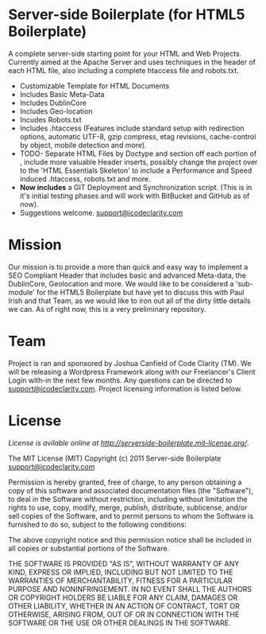 # Server-side Boilerplate (for HTML5 Boilerplate)

A complete server-side starting point for your HTML and Web Projects. Currently aimed at the Apache Server and uses techniques in the header of each HTML file,
also including a complete htaccess file and robots.txt.

* Customizable <head> Template for HTML Documents
* Includes Basic Meta-Data
* Includes DublinCore
* Includes Geo-location
* Incudes Robots.txt
* Includes .htaccess (Features include standard setup with redirection options, automatic UTF-8, gzip compress, etag revisions, cache-control by object, mobile detection and more).
* TODO- Separate HTML Files by Doctype and section off each portion of <head>, include more valuable Header inserts, possibly change the project over
to the 'HTML Essentials Skeleton' to include a Performance and Speed induced .htaccess, robots.txt and more.
* **Now includes** a GIT Deployment and Synchronization script. (This is in it's initial testing phases and will work with BitBucket and GitHub as of now).
* Suggestions welcome. <support@icodeclarity.com>

# Mission
Our mission is to provide a more than quick and easy way to implement a SEO Compliant Header that includes basic and advanced Meta-data, the DublinCore,
Geolocation and more. We would like to be considered a 'sub-module' for the HTML5 Boilerplate but have yet to discuss this with Paul Irish and that Team,
as we would like to iron out all of the dirty little details we can. As of right now, this is a very preliminary repository.

# Team
Project is ran and sponsored by Joshua Canfield of Code Clarity (TM). We will be releasing a Wordpress Framework along with our Freelancer's Client Login with-in the
next few months. Any questions can be directed to support@icodeclarity.com. Project licensing information is listed below.

# License

_License is avilable online at http://serverside-boilerplate.mit-license.org/_.

The MIT License (MIT)
Copyright (c) 2011 Server-side Boilerplate <support@icodeclarity.com>

Permission is hereby granted, free of charge, to any person obtaining a copy of this software and associated documentation files (the "Software"), to deal in the Software without restriction, including without limitation the rights to use, copy, modify, merge, publish, distribute, sublicense, and/or sell copies of the Software, and to permit persons to whom the Software is furnished to do so, subject to the following conditions:

The above copyright notice and this permission notice shall be included in all copies or substantial portions of the Software.

THE SOFTWARE IS PROVIDED "AS IS", WITHOUT WARRANTY OF ANY KIND, EXPRESS OR IMPLIED, INCLUDING BUT NOT LIMITED TO THE WARRANTIES OF MERCHANTABILITY, FITNESS FOR A PARTICULAR PURPOSE AND NONINFRINGEMENT. IN NO EVENT SHALL THE AUTHORS OR COPYRIGHT HOLDERS BE LIABLE FOR ANY CLAIM, DAMAGES OR OTHER LIABILITY, WHETHER IN AN ACTION OF CONTRACT, TORT OR OTHERWISE, ARISING FROM, OUT OF OR IN CONNECTION WITH THE SOFTWARE OR THE USE OR OTHER DEALINGS IN THE SOFTWARE.
